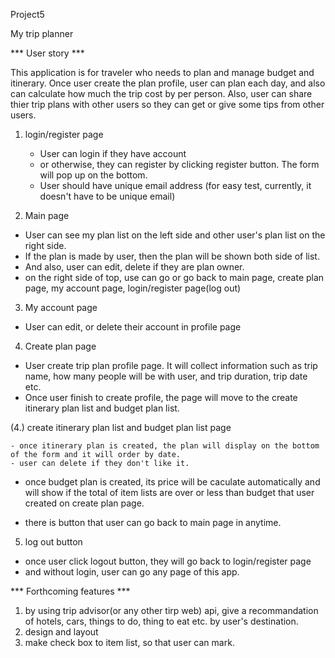 Project5 

My trip planner



*** User story ***

This application is for traveler who needs to plan and manage budget and itinerary. Once user create the plan profile, 
user can plan each day, and also can calculate how much the trip cost by per person. Also, user can share thier trip plans with other users so they can get or give some tips from other users.

1. login/register page
   - User can login if they have account
   - or otherwise, they can register by clicking register button. The form will pop up on the bottom.
   - User should have unique email address
      (for easy test, currently, it doesn't have to be unique email)

2. Main page
  - User can see my plan list on the left side and other user's plan list on the right side.
  - If the plan is made by user, then the plan will be shown both side of list.
  - And also, user can edit, delete if they are plan owner.
  - on the right side of top, use can go or go back to main page, create plan page, my account page, login/register page(log       out)
  
3. My account page
  - User can edit, or delete their account in profile page
  
4. Create plan page
  - User create trip plan profile page. It will collect information such as trip name, how many people will be with user, and     trip duration, trip date etc. 
  - Once user finish to create profile, the page will move to the create itinerary plan list and budget plan list.

  (4.) create itinerary plan list and budget plan list page

    - once itinerary plan is created, the plan will display on the bottom of the form and it will order by date.
    - user can delete if they don't like it.
  
   - once budget plan is created, its price will be caculate automatically and will show if the total of item lists are over        or less than budget that user created on create plan page.
  
  
  - there is button that user can go back to main page in anytime.
  
 5. log out button
  - once user click logout button, they will go back to login/register page
  - and without login, user can go any page of this app.



*** Forthcoming features ***

1. by using trip advisor(or any other tirp web) api, give a recommandation of hotels, cars, things to do, thing to eat etc. by user's destination.
2. design and layout
3. make check box to item list, so that user can mark.
